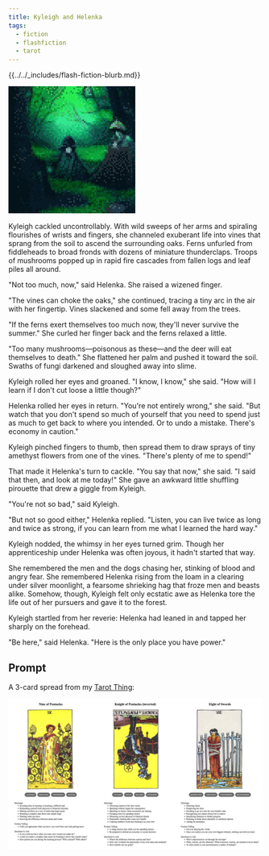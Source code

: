 ```yaml
---
title: Kyleigh and Helenka
tags:
  - fiction
  - flashfiction
  - tarot
---
```


{{../../_includes/flash-fiction-blurb.md}}

<!--more-->

<img src="./cover.png" class="fullwidth" />

Kyleigh cackled uncontrollably. With wild sweeps of her arms and spiraling flourishes of wrists and fingers, she channeled exuberant life into vines that sprang from the soil to ascend the surrounding oaks. Ferns unfurled from fiddleheads to broad fronds with dozens of miniature thunderclaps. Troops of mushrooms popped up in rapid fire cascades from fallen logs and leaf piles all around. 

"Not too much, now," said Helenka. She raised a wizened finger. 

"The vines can choke the oaks," she continued, tracing a tiny arc in the air with her fingertip. Vines slackened and some fell away from the trees. 

"If the ferns exert themselves too much now, they'll never survive the summer."  She curled her finger back and the ferns relaxed a little. 

"Too many mushrooms—poisonous as these—and the deer will eat themselves to death." She flattened her palm and pushed it toward the soil. Swaths of fungi darkened and sloughed away into slime. 

Kyleigh rolled her eyes and groaned. "I know, I know," she said. "How will I learn if I don't cut loose a little though?"

Helenka rolled her eyes in return. "You're not entirely wrong," she said. "But watch that you don't spend so much of yourself that you need to spend just as much to get back to where you intended. Or to undo a mistake. There's economy in caution."

Kyleigh pinched fingers to thumb, then spread them to draw sprays of tiny amethyst flowers from one of the vines. "There's plenty of me to spend!"

That made it Helenka's turn to cackle. "You say that now," she said. "I said that then, and look at me today!" She gave an awkward little shuffling pirouette that drew a giggle from Kyleigh. 

"You're not so bad," said Kyleigh.

"But not so good either," Helenka replied. "Listen, you can live twice as long and twice as strong, if you can learn from me what I learned the hard way."

Kyleigh nodded, the whimsy in her eyes turned grim. Though her apprenticeship under Helenka was often joyous, it hadn't started that way. 

She remembered the men and the dogs chasing her, stinking of blood and angry fear. She remembered Helenka rising from the loam in a clearing under silver moonlight, a fearsome shrieking hag that froze men and beasts alike. Somehow, though, Kyleigh felt only ecstatic awe as Helenka tore the life out of her pursuers and gave it to the forest. 

Kyleigh startled from her reverie: Helenka had leaned in and tapped her sharply on the forehead.

"Be here," said Helenka. "Here is the only place you have power."

## Prompt

A 3-card spread from my [Tarot Thing](https://lmorchard.github.io/tarot-thing/?card=Nine+of+Pentacles&card=%21Knight+of+Pentacles&card=Eight+of+Swords):

![](2022-06-07.png)
